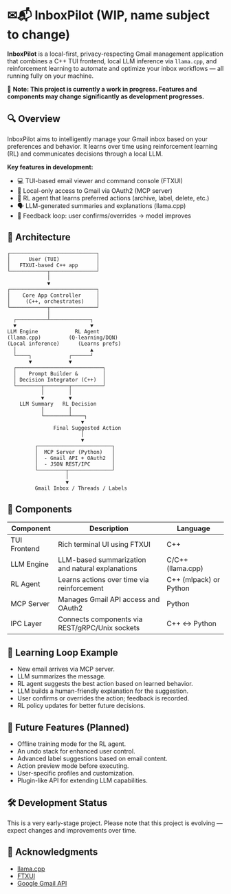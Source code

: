 # ✉📬 InboxPilot (WIP, name subject to change)

**InboxPilot** is a local-first, privacy-respecting Gmail management application that combines a C++ TUI frontend, local LLM inference via `llama.cpp`, and reinforcement learning to automate and optimize your inbox workflows — all running fully on your machine.

🚧 **Note: This project is currently a work in progress. Features and components may change significantly as development progresses.**

## 🔍 Overview

InboxPilot aims to intelligently manage your Gmail inbox based on your preferences and behavior. It learns over time using reinforcement learning (RL) and communicates decisions through a local LLM.

**Key features in development:**

- 💻 TUI-based email viewer and command console (FTXUI)
- 📁 Local-only access to Gmail via OAuth2 (MCP server)
- 🧠 RL agent that learns preferred actions (archive, label, delete, etc.)
- 🗣 LLM-generated summaries and explanations (llama.cpp)
- 🔁 Feedback loop: user confirms/overrides → model improves

## 🧱 Architecture

```
┌────────────────────────────┐
│      User (TUI)            │
│   FTXUI-based C++ app      │
└────────────┬───────────────┘
             │
             ▼
┌────────────────────────────┐
│    Core App Controller     │
│     (C++, orchestrates)    │
└────────────┬───────────────┘
             │
  ┌──────────┴─────────────┐
  ▼                        ▼
LLM Engine            RL Agent
(llama.cpp)         (Q-learning/DQN)
(Local inference)      (Learns prefs)
  │                        ▲
  └────┐            ┌──────┘
       ▼            ▼
  ┌────────────────────────────┐
  │    Prompt Builder &        │
  │ Decision Integrator (C++)  │
  └────────┬────────┬──────────┘
           │        │
           ▼        ▼
    LLM Summary   RL Decision
           │        │
           └────────┴────┐
                        ▼
               Final Suggested Action
                        │
                        ▼
         ┌────────────────────────┐
         │  MCP Server (Python)   │
         │  - Gmail API + OAuth2  │
         │  - JSON REST/IPC       │
         └─────────┬──────────────┘
                   │
                   ▼
         Gmail Inbox / Threads / Labels

```

## 🧩 Components

|Component|Description|Language|
|---------|-----------|--------|
|TUI Frontend|Rich terminal UI using FTXUI|C++|
|LLM Engine|LLM-based summarization and natural explanations|C/C++ (llama.cpp)|
|RL Agent|Learns actions over time via reinforcement|C++ (mlpack) or Python|
|MCP Server|Manages Gmail API access and OAuth2|Python|
|IPC Layer|Connects components via REST/gRPC/Unix sockets|C++ ↔ Python|

## 🔄 Learning Loop Example

- New email arrives via MCP server.
- LLM summarizes the message.
- RL agent suggests the best action based on learned behavior.
- LLM builds a human-friendly explanation for the suggestion.
- User confirms or overrides the action; feedback is recorded.
- RL policy updates for better future decisions.

## 🧠 Future Features (Planned)

- Offline training mode for the RL agent.
- An undo stack for enhanced user control.
- Advanced label suggestions based on email content.
- Action preview mode before executing.
- User-specific profiles and customization.
- Plugin-like API for extending LLM capabilities.

## 🛠 Development Status

This is a very early-stage project.
Please note that this project is evolving — expect changes and improvements over time.

## 🙏 Acknowledgments

- [llama.cpp](https://github.com/ggml-org/llama.cpp)
- [FTXUI](https://github.com/ArthurSonzogni/FTXUI)
- [Google Gmail API](https://developers.google.com/workspace/gmail/api/guides)
